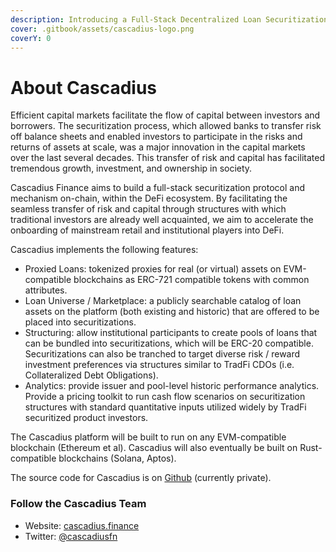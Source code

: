 ```yaml
---
description: Introducing a Full-Stack Decentralized Loan Securitization Protocol
cover: .gitbook/assets/cascadius-logo.png
coverY: 0
---
```


# About Cascadius

Efficient capital markets facilitate the flow of capital between investors and borrowers.  The securitization process, which allowed banks to transfer risk off balance sheets and enabled investors to participate in the risks and returns of assets at scale, was a major innovation in the capital markets over the last several decades.  This transfer of risk and capital has facilitated tremendous growth, investment, and ownership in society.

Cascadius Finance aims to build a full-stack securitization protocol and mechanism on-chain, within the DeFi ecosystem.  By facilitating the seamless transfer of risk and capital through structures with which traditional investors are already well acquainted, we aim to accelerate the onboarding of mainstream retail and institutional players into DeFi.

Cascadius implements the following features:  &#x20;

* Proxied Loans: tokenized proxies for real (or virtual) assets on EVM-compatible blockchains as ERC-721 compatible tokens with common attributes.
* Loan Universe / Marketplace: a publicly searchable catalog of loan assets on the platform (both existing and historic) that are offered to be placed into securitizations.
* Structuring: allow institutional participants to create pools of loans that can be bundled into securitizations, which will be ERC-20 compatible.  Securitizations can also be tranched to target diverse risk / reward investment preferences via structures similar to TradFi CDOs (i.e. Collateralized Debt Obligations).
* Analytics: provide issuer and pool-level historic performance analytics.  Provide a pricing toolkit to run cash flow scenarios on securitization structures with standard quantitative inputs utilized widely by TradFi securitized product investors.&#x20;

The Cascadius platform will be built to run on any EVM-compatible blockchain (Ethereum et al).  Cascadius will also eventually be built on Rust-compatible blockchains (Solana, Aptos).

The source code for Cascadius is on [Github](https://github.com/liangjh/cascadius-finance) (currently private).

### Follow the Cascadius Team

* Website:  [cascadius.finance](https://cascadius.finance)
* Twitter:   [@cascadiusfn](https://twitter.com/cascadiusfn)
